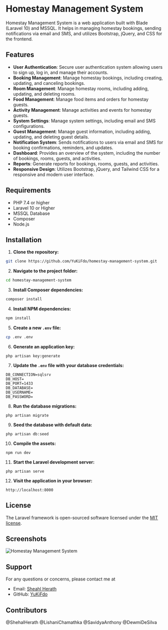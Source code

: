 # Homestay Management System

Homestay Management System is a web application built with Blade (Laravel 10) and MSSQL. It helps in managing homestay bookings, sending notifications via email and SMS, and utilizes Bootstrap, jQuery, and CSS for the frontend.

## Features

- <b>User Authentication</b>: Secure user authentication system allowing users to sign up, log in, and manage their accounts.
- <b>Booking Management</b>: Manage homestay bookings, including creating, updating, and canceling bookings.
- <b>Room Management</b>: Manage homestay rooms, including adding, updating, and deleting rooms.
- <b>Food Management</b>: Manage food items and orders for homestay guests.
- <b>Activity Management</b>: Manage activities and events for homestay guests.
- <b>System Settings</b>: Manage system settings, including email and SMS configurations.
- <b>Guest Management</b>: Manage guest information, including adding, updating, and deleting guest details.
- <b>Notification System</b>: Sends notifications to users via email and SMS for booking confirmations, reminders, and updates.
- <b>Dashboard</b>: Provides an overview of the system, including the number of bookings, rooms, guests, and activities.
- <b>Reports</b>: Generate reports for bookings, rooms, guests, and activities.
- <b>Responsive Design</b>: Utilizes Bootstrap, jQuery, and Tailwind CSS for a responsive and modern user interface.

## Requirements

- PHP 7.4 or higher
- Laravel 10 or Higher
- MSSQL Database
- Composer
- Node.js

## Installation

1. **Clone the repository:**

```bash
git clone https://github.com/YuKiFdo/homestay-management-system.git
```

2. **Navigate to the project folder:**

```bash
cd homestay-management-system
```

3. **Install Composer dependencies:**

```bash
composer install
```

4. **Install NPM dependencies:**

```bash
npm install
```

5. **Create a new `.env` file:**

```bash
cp .env .env
```

6. **Generate an application key:**

```
php artisan key:generate
```

7. **Update the `.env` file with your database credentials:**

```
DB_CONNECTION=sqlsrv
DB_HOST=
DB_PORT=1433
DB_DATABASE=
DB_USERNAME=
DB_PASSWORD=
```

8. **Run the database migrations:**

```
php artisan migrate
```

9. **Seed the database with default data:**

```
php artisan db:seed
```

10. **Compile the assets:**

```
npm run dev
```

11. **Start the Laravel development server:**

```
php artisan serve
```

12. **Visit the application in your browser:**

```
http://localhost:8000
```

## License

The Laravel framework is open-sourced software licensed under the [MIT license](https://opensource.org/licenses/MIT).

## Screenshots

![Homestay Management System](https://user-images.githubusercontent.com/54688413/139593073-3b3b3b3b-1b3b-4b3b-8b3b-3b3b3b3b3b3b.png)

## Support

For any questions or concerns, please contact me at

- Email: [Sheahl Herath](mailto:sheahldev@outlook.com)
- GitHub: [YuKiFdo](https://github.com/YuKiFdo/)
  
## Contributors

@ShehalHerath
@LishaniChamathka
@SavidyaAnthony
@DewmiDeSilva

